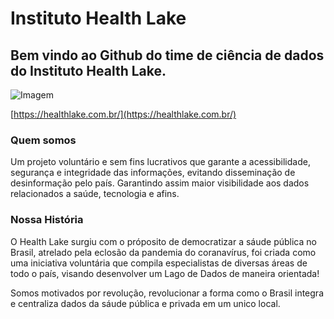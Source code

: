 # Instituto Health Lake

## Bem vindo ao Github do time de ciência de dados do Instituto Health Lake.

![Imagem](https://media.licdn.com/dms/image/C4E0BAQGmv3X7jSoi5w/company-logo_200_200/0/1639499532756?e=2147483647&v=beta&t=7rDVkzXu2XHwxeABS49Vov-rwMny7rcsaTQVNa2wkjU)

[https://healthlake.com.br/](https://healthlake.com.br/)

### Quem somos
Um projeto voluntário e sem fins lucrativos que garante a acessibilidade, segurança e integridade das informações, evitando disseminação de desinformação pelo país. Garantindo assim maior visibilidade aos dados relacionados a saúde, tecnologia e afins.

### Nossa História

O Health Lake surgiu com o próposito de democratizar a sáude pública no Brasil, atrelado pela eclosão da pandemia do coranavírus, foi criada como uma iniciativa voluntária que compila especialistas de diversas áreas de todo o país, visando desenvolver um Lago de Dados de maneira orientada!

Somos motivados por revolução, revolucionar a forma como o Brasil integra e centraliza dados da sáude pública e privada em um unico local.
